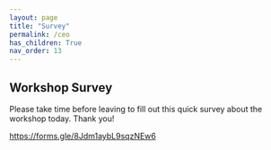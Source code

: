 ```yaml
---
layout: page
title: "Survey"
permalink: /ceo
has_children: True
nav_order: 13
---
```


## Workshop Survey
Please take time before leaving to fill out this quick survey about the workshop today. Thank you!

https://forms.gle/8Jdm1aybL9sqzNEw6